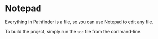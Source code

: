 # Notepad
Everything in Pathfinder is a file, so you can use Notepad to edit any file.

To build the project, simply run the ``scc`` file from the command-line.

